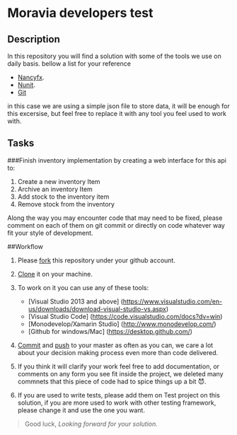 # Moravia developers test 

## Description
In this repository you will find a solution with some of the tools we use on daily basis.
bellow a list for your reference

* [Nancyfx](https://github.com/nancyFx/Nancy).
* [Nunit](http://www.nunit.org/).
* [Git](https://git-scm.com/)

in this case we are using a simple json file to store data, it will be enough for this excersise, but feel free to replace it with any tool you feel used to work with.

## Tasks

###Finish inventory implementation by creating a web interface for this api to:

1. Create a new inventory Item
2. Archive an inventory Item
3. Add stock to the inventory item
4. Remove stock from the inventory

Along the way you may encounter code that may need to be fixed, please comment on each of them on git commit or directly on code whatever way fit your style of development.

##Workflow

1. Please [fork](https://help.github.com/articles/fork-a-repo/) this repository under your github account.
2. [Clone](https://git-scm.com/docs/git-clone) it on your machine.
3. To work on it you can use any of these tools:

	* [Visual Studio 2013 and above] (https://www.visualstudio.com/en-us/downloads/download-visual-studio-vs.aspx)
	* [Visual Studio Code] (https://code.visualstudio.com/docs?dv=win)
	* [Monodevelop/Xamarin Studio] (http://www.monodevelop.com/)
	* [Github for windows/Mac] (https://desktop.github.com/)
	
4. [Commit](https://git-scm.com/docs/git-commit) and [push](https://git-scm.com/docs/git-push) to your master as often as you can, we care a lot about your decision making process even more than code delivered.
5. If you think it will clarify your work feel free to add documentation, or comments on any form you see fit inside the project, we deleted many commnets that this piece of code had to spice things up a bit :smiling_imp:.
6. If you are used to write tests, please add them on Test project on this solution, if you are more used to work with other testing framework, please change it and use the one you want.



>Good luck, *Looking forward for your solution.*